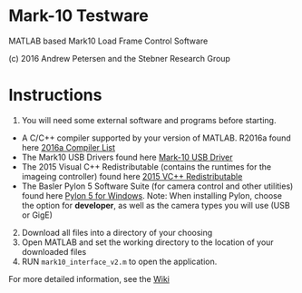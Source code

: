 # Mark-10 Testware
MATLAB based Mark10 Load Frame Control Software

(c) 2016 Andrew Petersen and the Stebner Research Group


# Instructions

 1.  You will need some external software and programs before starting.
  * A C/C++ compiler supported by your version of MATLAB. R2016a found here [2016a Compiler List](http://www.mathworks.com/support/compilers/R2016a/)
  * The Mark10 USB Drivers found here [Mark-10 USB Driver](http://www.mark-10.com/downloads.html)
  * The 2015 Visual C++ Redistributable (contains the runtimes for the imageing controller) found here [2015 VC++ Redistributable](https://www.microsoft.com/en-us/download/details.aspx?id=48145)
  * The Basler Pylon 5 Software Suite (for camera control and other utilities) found here [Pylon 5 for Windows](http://www.baslerweb.com/en/products/software/pylon-windows). Note: When installing Pylon, choose the option for **developer**, as well as the camera types you will use (USB or GigE)
 2. Download all files into a directory of your choosing
 3. Open MATLAB and set the working directory to the location of your downloaded files
 4. RUN `mark10_interface_v2.m` to open the application.

For more detailed information, see the [Wiki](https://github.com/beamteamco/M10-Testware/wiki)
